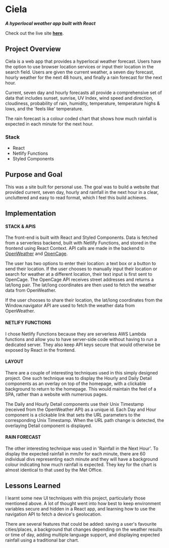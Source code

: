 # Ciela

**_A hyperlocal weather app built with React_**

Check out the live site [**here**](https://tinyurl.com/ciela-weather).

## Project Overview

Ciela is a web app that provides a hyperlocal weather forecast.
Users have the option to use browser location services or
input their location in the search field. Users are given the
current weather, a seven day forecast, hourly weather for the
next 48 hours, and finally a rain forecast for the next hour.

Current, seven day and hourly forecasts all provide a
comprehensive set of data that includes sunset, sunrise, UV
Index, wind speed and direction, cloudiness, probability of
rain, humidity, temperature, temperature highs & lows, and the
'feels like' temperature.

The rain forecast is a colour coded chart that shows how much
rainfall is expected in each minute for the next hour.

### Stack

- React
- Netlify Functions
- Styled Components

## Purpose and Goal

This was a site built for personal use. The goal was to build a
website that provided current, seven day, hourly and rainfall in
the next hour in a clear, uncluttered and easy to read format,
which I feel this build achieves.

## Implementation

#### STACK & APIS

The front-end is built with React and Styled Components. Data is fetched from a serverless backend, built with Netlify Functions, and stored in the frontend using React Context. API calls are made in the backend to [OpenWeather](https://openweathermap.org/api) and [OpenCage](https://opencagedata.com/api).

The user has two options to enter their location: a text box or a button to send their location. If the user chooses to manually input their location or search for weather at a different location, their text input is first sent to OpenCage. The OpenCage API receives street addresses and returns a lat/long pair. The lat/long coordinates are then used to fetch the weather data from OpenWeather.

If the user chooses to share their location, the lat/long coordinates from the Window.navigator API are used to fetch the weather data from OpenWeather.

#### NETLIFY FUNCTIONS

I chose Netlify Functions because they are serverless AWS Lambda functions and allow you to have server-side code without having to run a dedicated server. They also keep API keys secure that would otherwise be exposed by React in the frontend.

#### LAYOUT

There are a couple of interesting techniques used in this simply designed project. One such technique was to display the Hourly and Daily Detail components as an overlay on top of the homepage, with a clickable background to return to the homepage. This would maintain the feel of a SPA, rather than a website with numerous pages.

The Daily and Hourly Detail components use their Unix Timestamp (received from the OpenWeather API) as a unique id. Each Day and Hour component is a clickable link that sets the URL parameters to the corresponding Unix Timestamp. When the URL path change is detected, the overlaying Detail component is displayed.

#### RAIN FORECAST

The other interesting technique was used in 'Rainfall in the Next Hour'. To display the expected rainfall in mm/hr for each minute, there are 60 individual divs representing each minute and they will have a background colour indicating how much rainfall is expected. They key for the chart is almost identical to that used by the Met Office.

## Lessons Learned

I learnt some new UI techniques with this project, particularly those mentioned above. A lot of thought went into how best to keep environment variables secure and hidden in a React app, and learning how to use the navigation API to fetch a device's geolocation.

There are several features that could be added: saving a user's favourite cities/places, a background that changes depending on the weather results or time of day, adding multiple language support, and displaying expected rainfall using a traditional bar chart.
